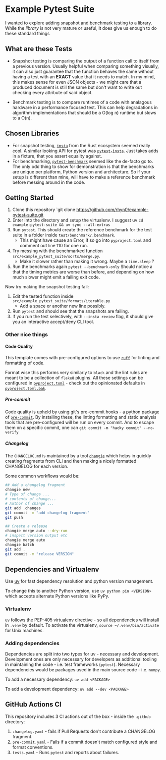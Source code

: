 # Example Pytest Suite

I wanted to explore adding snapshot and benchmark testing to a library. While the _library_ is not very mature or useful, it does give us enough to do these standard things

## What are these Tests

- Snapshot testing is comparing the output of a function call to itself from a previous version. Usually helpful when comparing something visually, it can also just guarantee that the function behaves the same without having a test with an **EXACT** value that it needs to match. In my mind, this makes sense for even JSON objects - we might care that a produced document is still the same but don't want to write out checking every attribute of said object.

- Benchmark testing is to compare runtimes of a code with analagous hardware in a performance focused test. This can help degradations in algorithm implementations that should be a O(log n) runtime but slows to a O(n).

## Chosen Libraries

- For snapshot testing, [`insta`](https://insta.rs/) from the Rust ecosystem seemed really cool. A similar looking API for pytest was [`pytest-insta`](https://github.com/vberlier/pytest-insta). Just takes adds in a fixture, that you assert equality against.
- For benchmarking, [`pytest-benchmark`](https://pytest-benchmark.readthedocs.io/en/stable/index.html) seemed like the de-facto go to. The only odd thing to show for demonstration is that the benchmarks are unique per platform, Python version and architecture. So if your setup is different than mine, will have to make a reference benchmark before messing around in the code.


## Getting Started

1. Clone this repository `git clone https://github.com/rhyn0/example-pytest-suite.git
1. Enter into the directory and setup the virtualenv. I suggest uv `cd example-pytest-suite && uv sync --all-extras`
1. Run `pytest`. This should create the reference benchmark for the test suite in a folder inside `test/benchmark/.benchmark`.
    - This might have cause an Error, if so go into `pyproject.toml` and comment out line 110 for one run.
1. Try messing with the benchmarked function `src/example_pytest_suite/sorts/merge.py`.
    - Make it slower rather than making it wrong. Maybe a `time.sleep` ?
1. Run the benchmarks again `pytest --benchmark-only` Should notice a that the timing metrics are worse than before, and depending on how much slower might emit a failing exit code.

Now try making the snapshot testing fail:

1. Edit the tested function inside `src/example_pytest_suite/formats/iterable.py`
    - Add a space or another new line possibly.
1. Run `pytest` and should see that the snapshots are failing.
1. If you run the test selectively, with `--insta review` flag, it should give you an interactive accept/deny CLI tool.


### Other nice things

#### Code Quality

This template comes with pre-configured options to use [`ruff`](https://docs.astral.sh/ruff) for linting and formatting of code.

Format wise this performs very similarly to `black` and the lint rules are meant to be a collection of `flake8` plugins. All these settings can be configured in [`pyproject.toml`](./pyproject.toml) - check out the opinionated defaults in [`pyproject.toml.bak`](./pyproject.toml.bak).

##### Pre-commit

Code quality is upheld by using git's pre-commit hooks - a python package of [`pre-commit`](https://pre-commit.com). By installing these, the linting formatting and static analysis tools that are pre-configured will be run on every commit. And to escape them on a specific commit, one can `git commit -m "hacky commit" --no-verify`

##### Changelog

The `CHANGELOG.md` is maintained by a tool [`changie`](https://changie.dev) which helps in quickly creating fragments from CLI and then making a nicely formatted CHANGELOG for each version.

Some common workflows would be:

```bash
## Add a changelog fragment
changie new
# Type of change ...
# contents of change...
# Author of change ...
git add .changes
git commit -m "add changelog fragment"
git push

## Create a release
changie merge auto --dry-run
# inspect version output etc
changie merge auto
changie batch
git add .
git commit -m "release VERSION"
```

## Dependencies and Virtualenv

Use [uv](https://docs.astral.sh/uv/) for fast dependency resolution and python version management.

To change this to another Python version, use `uv python pin <VERSION>` which accepts alternate Python versions like PyPy.

### Virtualenv

`uv` follows the PEP-405 virtualenv directive - so all dependencies will install in `.venv` by default. To activate the virtualenv, `source ~/.venv/bin/activate` for Unix machines.

### Adding dependencies

Dependencies are split into two types for uv - necessary and development. Development ones are only necessary for developers as additional tooling in maintaining the code - i.e. test frameworks (`pytest`). Necessary dependencies would be packages used in the main source code - i.e. `numpy`.

To add a necessary dependency: `uv add <PACKAGE>`

To add a development dependency: `uv add --dev <PACKAGE>`

## GitHub Actions CI

This repository includes 3 CI actions out of the box - inside the `.github` directory:

1. `changelog.yaml` - fails if Pull Requests don't contribute a CHANGELOG fragment.
1. `pre-commit.yaml` - Fails if a commit doesn't match configured style and format conventions.
1. `tests.yaml` - Runs `pytest` and reports about failures.
